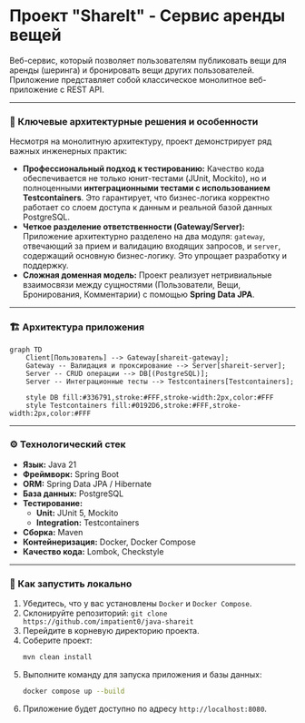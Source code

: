 # Проект "ShareIt" - Сервис аренды вещей

Веб-сервис, который позволяет пользователям публиковать вещи для аренды (шеринга) и бронировать вещи других пользователей. Приложение представляет собой классическое монолитное веб-приложение с REST API.

---

### 🌟 Ключевые архитектурные решения и особенности

Несмотря на монолитную архитектуру, проект демонстрирует ряд важных инженерных практик:

*   **Профессиональный подход к тестированию:** Качество кода обеспечивается не только юнит-тестами (JUnit, Mockito), но и полноценными **интеграционными тестами с использованием Testcontainers**. Это гарантирует, что бизнес-логика корректно работает со слоем доступа к данным и реальной базой данных PostgreSQL.
*   **Четкое разделение ответственности (Gateway/Server):** Приложение архитектурно разделено на два модуля: `gateway`, отвечающий за прием и валидацию входящих запросов, и `server`, содержащий основную бизнес-логику. Это упрощает разработку и поддержку.
*   **Сложная доменная модель:** Проект реализует нетривиальные взаимосвязи между сущностями (Пользователи, Вещи, Бронирования, Комментарии) с помощью **Spring Data JPA**.

---

### 🏗️ Архитектура приложения

```mermaid
graph TD
    Client[Пользователь] --> Gateway[shareit-gateway];
    Gateway -- Валидация и проксирование --> Server[shareit-server];
    Server -- CRUD операции --> DB[(PostgreSQL)];
    Server -- Интеграционные тесты --> Testcontainers[Testcontainers];

    style DB fill:#336791,stroke:#FFF,stroke-width:2px,color:#FFF
    style Testcontainers fill:#0192D6,stroke:#FFF,stroke-width:2px,color:#FFF
```

---

### ⚙️ Технологический стек

*   **Язык:** Java 21
*   **Фреймворк:** Spring Boot
*   **ORM:** Spring Data JPA / Hibernate
*   **База данных:** PostgreSQL
*   **Тестирование:**
    *   **Unit:** JUnit 5, Mockito
    *   **Integration:** Testcontainers
*   **Сборка:** Maven
*   **Контейнеризация:** Docker, Docker Compose
*   **Качество кода:** Lombok, Checkstyle

---

### 🚀 Как запустить локально

1.  Убедитесь, что у вас установлены `Docker` и `Docker Compose`.
2.  Склонируйте репозиторий: `git clone https://github.com/impatient0/java-shareit`
3.  Перейдите в корневую директорию проекта.
4.  Соберите проект:
    ```bash
    mvn clean install
    ```
5.  Выполните команду для запуска приложения и базы данных:
    ```bash
    docker compose up --build
    ```
6.  Приложение будет доступно по адресу `http://localhost:8080`.